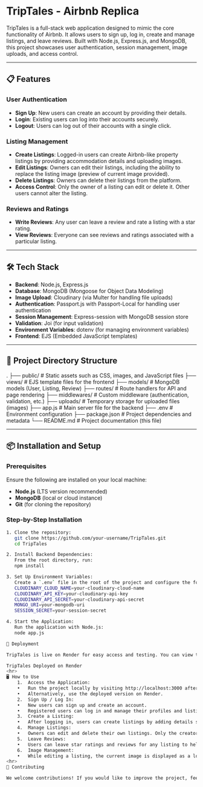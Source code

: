 # TripTales - Airbnb Replica

TripTales is a full-stack web application designed to mimic the core functionality of Airbnb. It allows users to sign up, log in, create and manage listings, and leave reviews. Built with Node.js, Express.js, and MongoDB, this project showcases user authentication, session management, image uploads, and access control.

---

## 📋 Features

### User Authentication
- **Sign Up**: New users can create an account by providing their details.
- **Login**: Existing users can log into their accounts securely.
- **Logout**: Users can log out of their accounts with a single click.

### Listing Management
- **Create Listings**: Logged-in users can create Airbnb-like property listings by providing accommodation details and uploading images.
- **Edit Listings**: Owners can edit their listings, including the ability to replace the listing image (preview of current image provided).
- **Delete Listings**: Owners can delete their listings from the platform.
- **Access Control**: Only the owner of a listing can edit or delete it. Other users cannot alter the listing.

### Reviews and Ratings
- **Write Reviews**: Any user can leave a review and rate a listing with a star rating.
- **View Reviews**: Everyone can see reviews and ratings associated with a particular listing.

---

## 🛠️ Tech Stack
- **Backend**: Node.js, Express.js
- **Database**: MongoDB (Mongoose for Object Data Modeling)
- **Image Upload**: Cloudinary (via Multer for handling file uploads)
- **Authentication**: Passport.js with Passport-Local for handling user authentication
- **Session Management**: Express-session with MongoDB session store
- **Validation**: Joi (for input validation)
- **Environment Variables**: dotenv (for managing environment variables)
- **Frontend**: EJS (Embedded JavaScript templates)

---

## 📂 Project Directory Structure
.
├── public/                 # Static assets such as CSS, images, and JavaScript files
├── views/                  # EJS template files for the frontend
├── models/                 # MongoDB models (User, Listing, Review)
├── routes/                 # Route handlers for API and page rendering
├── middlewares/            # Custom middleware (authentication, validation, etc.)
├── uploads/                # Temporary storage for uploaded files (images)
├── app.js                  # Main server file for the backend
├── .env                    # Environment configuration
├── package.json            # Project dependencies and metadata
└── README.md               # Project documentation (this file)

---

## 📦 Installation and Setup

### Prerequisites

Ensure the following are installed on your local machine:
- **Node.js** (LTS version recommended)
- **MongoDB** (local or cloud instance)
- **Git** (for cloning the repository)

### Step-by-Step Installation

```bash
1. Clone the repository:
   git clone https://github.com/your-username/TripTales.git
   cd TripTales

2. Install Backend Dependencies:
   From the root directory, run:
   npm install

3. Set Up Environment Variables:
   Create a `.env` file in the root of the project and configure the following variables:
   CLOUDINARY_CLOUD_NAME=your-cloudinary-cloud-name
   CLOUDINARY_API_KEY=your-cloudinary-api-key
   CLOUDINARY_API_SECRET=your-cloudinary-api-secret
   MONGO_URI=your-mongodb-uri
   SESSION_SECRET=your-session-secret

4. Start the Application:
   Run the application with Node.js:
   node app.js

🚀 Deployment

TripTales is live on Render for easy access and testing. You can view the deployed version here:

TripTales Deployed on Render
<hr>
🖥️ How to Use
	1.	Access the Application:
	•	Run the project locally by visiting http://localhost:3000 after following the installation steps.
	•	Alternatively, use the deployed version on Render.
	2.	Sign Up / Log In:
	•	New users can sign up and create an account.
	•	Registered users can log in and manage their profiles and listings.
	3.	Create a Listing:
	•	After logging in, users can create listings by adding details such as property type, location, and uploading images.
	4.	Manage Listings:
	•	Owners can edit and delete their own listings. Only the creator of the listing can perform these actions.
	5.	Leave Reviews:
	•	Users can leave star ratings and reviews for any listing to help others make informed decisions.
	6.	Image Management:
	•	While editing a listing, the current image is displayed as a low-resolution preview. Users can replace the image with a new one.
<hr>
🔄 Contributing

We welcome contributions! If you would like to improve the project, feel free to fork the repository, submit issues, or create pull requests. Please follow the code of conduct and guidelines for contributing.
